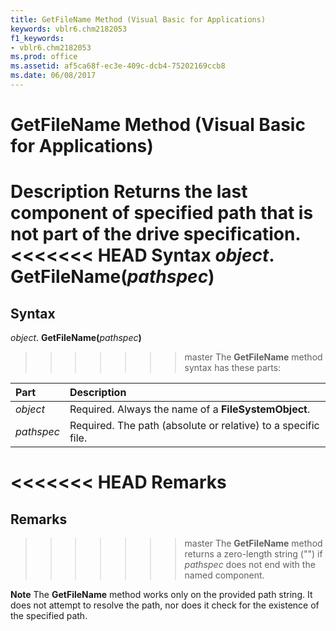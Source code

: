 ```yaml
---
title: GetFileName Method (Visual Basic for Applications)
keywords: vblr6.chm2182053
f1_keywords:
- vblr6.chm2182053
ms.prod: office
ms.assetid: af5ca68f-ec3e-409c-dcb4-75202169ccb8
ms.date: 06/08/2017
---
```



# GetFileName Method (Visual Basic for Applications)



 **Description**
Returns the last component of specified path that is not part of the drive specification.
<<<<<<< HEAD
 **Syntax**
 _object_. **GetFileName(**_pathspec_**)**
=======

## Syntax

_object_. **GetFileName(**_pathspec_**)**
>>>>>>> master
The  **GetFileName** method syntax has these parts:


|**Part**|**Description**|
|:-----|:-----|
| _object_|Required. Always the name of a  **FileSystemObject**.|
| _pathspec_|Required. The path (absolute or relative) to a specific file.|

<<<<<<< HEAD
 **Remarks**
=======
## Remarks

>>>>>>> master
The  **GetFileName** method returns a zero-length string ("") if _pathspec_ does not end with the named component.

 **Note**  The  **GetFileName** method works only on the provided path string. It does not attempt to resolve the path, nor does it check for the existence of the specified path.


